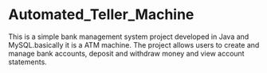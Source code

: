 # Automated_Teller_Machine
This is a simple bank management system project developed in Java and MySQL.basically it is a ATM machine. The project allows users to create and manage bank accounts, deposit and withdraw money and view account statements.
